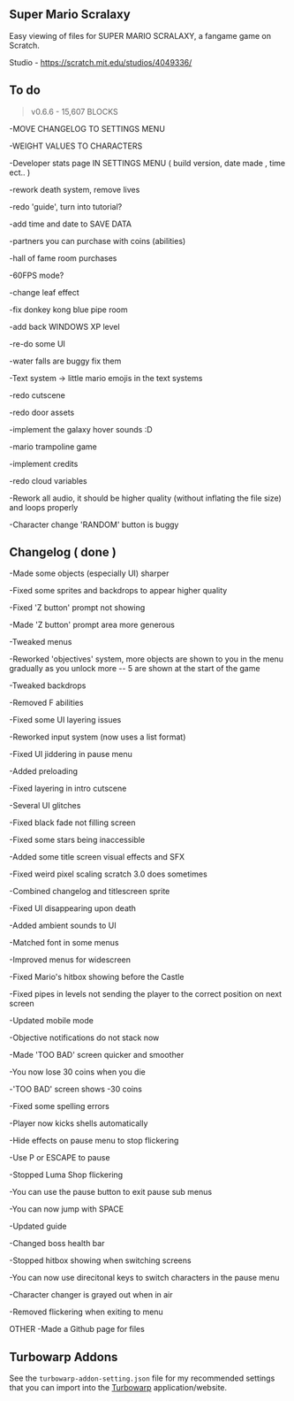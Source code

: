 ## Super Mario Scralaxy
Easy viewing of files for SUPER MARIO SCRALAXY, a fangame game on Scratch.

Studio - https://scratch.mit.edu/studios/4049336/

## To do

> v0.6.6 - 15,607 BLOCKS 

-MOVE CHANGELOG TO SETTINGS MENU

-WEIGHT VALUES TO CHARACTERS

-Developer stats page IN SETTINGS MENU ( build version, date made , time ect.. )

-rework death system, remove lives

-redo 'guide', turn into tutorial?

-add time and date to SAVE DATA

-partners you can purchase with coins (abilities)

-hall of fame room purchases

-60FPS mode?

-change leaf effect

-fix donkey kong blue pipe room

-add back WINDOWS XP level

-re-do some UI

-water falls are buggy fix them

-Text system 
   -> little mario emojis in the text systems
   
-redo cutscene

-redo door assets

-implement the galaxy hover sounds :D

-mario trampoline game

-implement credits

-redo cloud variables

-Rework all audio, it should be higher quality (without inflating the file size) and loops properly

-Character change 'RANDOM' button is buggy

## Changelog ( done )

-Made some objects (especially UI) sharper

-Fixed some sprites and backdrops to appear higher quality

-Fixed 'Z button' prompt not showing

-Made 'Z button' prompt area more generous

-Tweaked menus

-Reworked 'objectives' system, more objects are shown to you in the menu gradually as you unlock more -- 5 are shown at the start of the game

-Tweaked backdrops

-Removed F abilities

-Fixed some UI layering issues

-Reworked input system (now uses a list format)

-Fixed UI jiddering in pause menu

-Added preloading

-Fixed layering in intro cutscene

-Several UI glitches

-Fixed black fade not filling screen

-Fixed some stars being inaccessible

-Added some title screen visual effects and SFX

-Fixed weird pixel scaling scratch 3.0 does sometimes

-Combined changelog and titlescreen sprite

-Fixed UI disappearing upon death

-Added ambient sounds to UI

-Matched font in some menus

-Improved menus for widescreen

-Fixed Mario's hitbox showing before the Castle

-Fixed pipes in levels not sending the player to the correct position on next screen

-Updated mobile mode

-Objective notifications do not stack now

-Made 'TOO BAD' screen quicker and smoother

-You now lose 30 coins when you die

-'TOO BAD' screen shows -30 coins

-Fixed some spelling errors

-Player now kicks shells automatically

-Hide effects on pause menu to stop flickering

-Use P or ESCAPE to pause

-Stopped Luma Shop flickering

-You can use the pause button to exit pause sub menus

-You can now jump with SPACE

-Updated guide

-Changed boss health bar

-Stopped hitbox showing when switching screens

-You can now use direcitonal keys to switch characters in the pause menu

-Character changer is grayed out when in air

-Removed flickering when exiting to menu

OTHER
-Made a Github page for files

## Turbowarp Addons
See the `turbowarp-addon-setting.json` file for my recommended settings that you can import into the [Turbowarp](https://desktop.turbowarp.org/) application/website.
